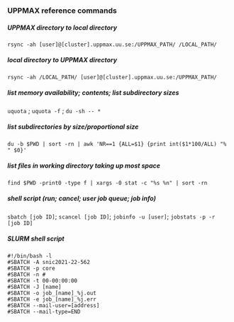 ### UPPMAX reference commands
##### UPPMAX directory to local directory
`rsync -ah [user]@[cluster].uppmax.uu.se:/UPPMAX_PATH/ /LOCAL_PATH/`
##### local directory to UPPMAX directory
`rsync -ah /LOCAL_PATH/ [user]@[cluster].uppmax.uu.se:/UPPMAX_PATH/`
##### list memory availability; contents; list subdirectory sizes
`uquota` ; `uquota -f` ; `du -sh -- *`
##### list subdirectories by size/proportional size
`du -b $PWD | sort -rn | awk 'NR==1 {ALL=$1} {print int($1*100/ALL) "% " $0}'`
##### list files in working directory taking up most space
`find $PWD -print0 -type f | xargs -0 stat -c "%s %n" | sort -rn`
##### shell script (run; cancel; user job queue; job info)
`sbatch [job ID]`; `scancel [job ID]`; `jobinfo -u [user]`; `jobstats -p -r [job ID]`
##### SLURM shell script
```
#!/bin/bash -l
#SBATCH -A snic2021-22-562
#SBATCH -p core
#SBATCH -n #
#SBATCH -t 00-00:00:00
#SBATCH -J [name]
#SBATCH -o job_[name]_%j.out
#SBATCH -e job_[name]_%j.err
#SBATCH --mail-user=[address]
#SBATCH --mail-type=END
```
